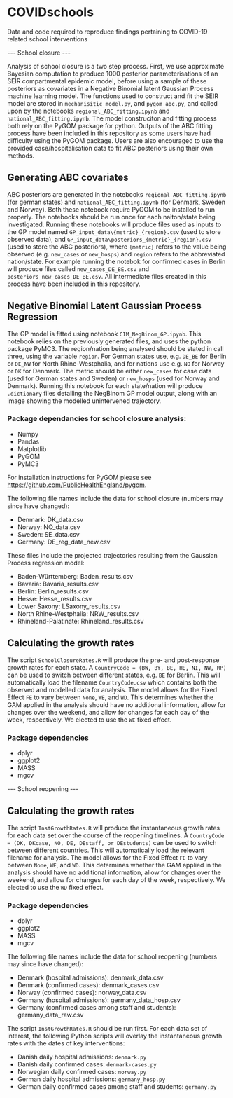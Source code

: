 ﻿# COVIDschools
Data and code required to reproduce findings pertaining to COVID-19 related school interventions

--- School closure ---



Analysis of school closure is a two step process. First, we use approximate Bayesian computation to produce 1000 posterior parameterisations of an SEIR compartmental epidemic model, before using a sample of these posteriors as covariates in a Negative Binomial latent Gaussian Process machine learning model. The functions used to construct and fit the SEIR model are stored in `mechanisitic_model.py`, and `pygom_abc.py`, and called upon by the notebooks `regional_ABC_fitting.ipynb` and `national_ABC_fitting.ipynb`. The model construciton and fitting process both rely on the PyGOM package for python. Outputs of the ABC fitting process have been included in this repository as some users have had difficulty using the PyGOM package. Users are also encouraged to use the provided case/hospitalisation data to fit ABC posteriors using their own methods.


## Generating ABC covariates


ABC posteriors are generated in the notebooks `regional_ABC_fitting.ipynb` (for german states) and `national_ABC_fitting.ipynb` (for Denmark, Sweden and Norway). Both these notebook require PyGOM to be installed to run properly. The notebooks should be run once for each naiton/state being investigated. Running these notebooks will produce files used as inputs to the GP model named `GP_input_data\{metric}_{region}.csv` (used to store observed data), and `GP_input_data\posteriors_{metric}_{region}.csv` (used to store the ABC posteriors), where `{metric}` refers to the value being observed (e.g. `new_cases` or `new_hosps`) and `region` refers to the abbreviated nation/state. For example running the notebok for confirmed cases in Berlin will produce files called `new_cases_DE_BE.csv` and `posteriors_new_cases_DE_BE.csv`. All intermediate files created in this process have been included in this repository. 


## Negative Binomial Latent Gaussian Process Regression


The GP model is fitted using notebook `CIM_NegBinom_GP.ipynb`. This notebook relies on the previously generated files, and uses the python package PyMC3. The region/nation being analysed should be stated in call three, using the variable `region`. For German states use, e.g. `DE_BE` for Berlin or `DE_NW` for North Rhine-Westphalia, and for nations use e.g. `NO` for Norway or `DK` for Denmark. The metric should be either `new_cases` for case data (used for German states and Sweden) or `new_hosps` (used for Norway and Denmark). Running this notebook for each state/nation will produce `.dictionary` files detailing the NegBinom GP model output, along with an image showing the modelled unintervened trajectory. 

### Package dependancies for school closure analysis:
- Numpy
- Pandas
- Matplotlib
- PyGOM
- PyMC3

For installation instructions for PyGOM please see https://github.com/PublicHealthEngland/pygom. 

The following file names include the data for school closure (numbers may since have changed):
- Denmark: DK_data.csv
- Norway: NO_data.csv
- Sweden: SE_data.csv
- Germany: DE_reg_data_new.csv

These files include the projected trajectories resulting from the Gaussian Process regression model:
- Baden-Württemberg: Baden_results.csv
- Bavaria: Bavaria_results.csv
- Berlin: Berlin_results.csv
- Hesse: Hesse_results.csv
- Lower Saxony: LSaxony_results.csv
- North Rhine-Westphalia: NRW_results.csv
- Rhineland-Palatinate: Rhineland_results.csv

## Calculating the growth rates
The script `SchoolClosureRates.R` will produce the pre- and post-response growth rates for each state. A `CountryCode = (BW, BY, BE, HE, NI, NW, RP)` can be used to switch between different states, e.g. `BE` for Berlin. This will automatically load the filename `CountryCode.csv` which contains both the observed and modelled data for analysis. 
The model allows for the Fixed Effect `FE` to vary between `None`, `WE`, and `WD`. This determines whether the GAM applied in the analysis should have no additional information, allow for changes over the weekend, and allow for changes for each day of the week, respectively. We elected to use the `WE` fixed effect.

### Package dependencies
- dplyr
- ggplot2
- MASS
- mgcv

--- School reopening ---

## Calculating the growth rates
The script `InstGrowthRates.R` will produce the instantaneous growth rates for each data set over the course of the reopening timelines. A `CountryCode = (DK, DKcase, NO, DE, DEstaff, or DEstudents)` can be used to switch between different countries. This will automatically load the relevant filename for analysis. 
The model allows for the Fixed Effect `FE` to vary between `None`, `WE`, and `WD`. This determines whether the GAM applied in the analysis should have no additional information, allow for changes over the weekend, and allow for changes for each day of the week, respectively. We elected to use the `WD` fixed effect.

### Package dependencies
- dplyr
- ggplot2
- MASS
- mgcv

The following file names include the data for school reopening (numbers may since have changed):
- Denmark (hospital admissions): denmark_data.csv
- Denmark (confirmed cases): denmark_cases.csv
- Norway (confirmed cases): norway_data.csv
- Germany (hospital admissions): germany_data_hosp.csv
- Germany (confirmed cases among staff and students): germany_data_raw.csv

The script `InstGrowthRates.R` should be run first. For each data set of interest, the following Python scripts will overlay the instantaneous growth rates with the dates of key interventions:
- Danish daily hospital admissions: `denmark.py`
- Danish daily confirmed cases: `denmark-cases.py`
- Norwegian daily confirmed cases: `norway.py`
- German daily hospital admissions: `germany_hosp.py`
- German daily confirmed cases among staff and students: `germany.py`
